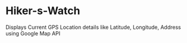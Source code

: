 # Hiker-s-Watch
Displays Current GPS Location details like Latitude, Longitude, Address using Google Map API
